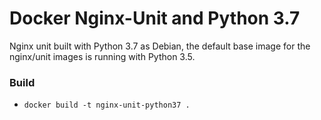 # Docker Nginx-Unit and Python 3.7
Nginx unit built with Python 3.7 as Debian, the default base image for the nginx/unit images is running with Python 3.5.

### Build
 - `docker build -t nginx-unit-python37 .`


